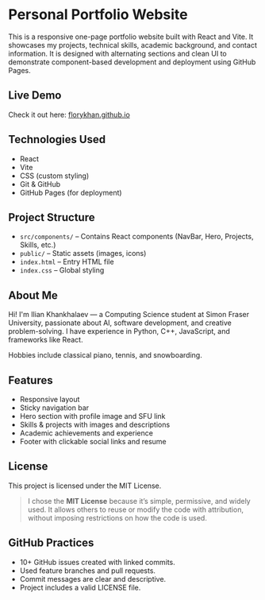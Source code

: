 # Personal Portfolio Website

This is a responsive one-page portfolio website built with React and Vite. It showcases my projects, technical skills, academic background, and contact information. It is designed with alternating sections and clean UI to demonstrate component-based development and deployment using GitHub Pages.

## Live Demo

Check it out here: [florykhan.github.io](https://florykhan.github.io/)

## Technologies Used

- React
- Vite
- CSS (custom styling)
- Git & GitHub
- GitHub Pages (for deployment)

## Project Structure

- `src/components/` – Contains React components (NavBar, Hero, Projects, Skills, etc.)
- `public/` – Static assets (images, icons)
- `index.html` – Entry HTML file
- `index.css` – Global styling

## About Me

Hi! I'm Ilian Khankhalaev — a Computing Science student at Simon Fraser University, passionate about AI, software development, and creative problem-solving. I have experience in Python, C++, JavaScript, and frameworks like React.

Hobbies include classical piano, tennis, and snowboarding.

## Features

- Responsive layout
- Sticky navigation bar
- Hero section with profile image and SFU link
- Skills & projects with images and descriptions
- Academic achievements and experience
- Footer with clickable social links and resume

## License

This project is licensed under the MIT License.

> I chose the **MIT License** because it’s simple, permissive, and widely used. It allows others to reuse or modify the code with attribution, without imposing restrictions on how the code is used.

## GitHub Practices

- 10+ GitHub issues created with linked commits.
- Used feature branches and pull requests.
- Commit messages are clear and descriptive.
- Project includes a valid LICENSE file.
